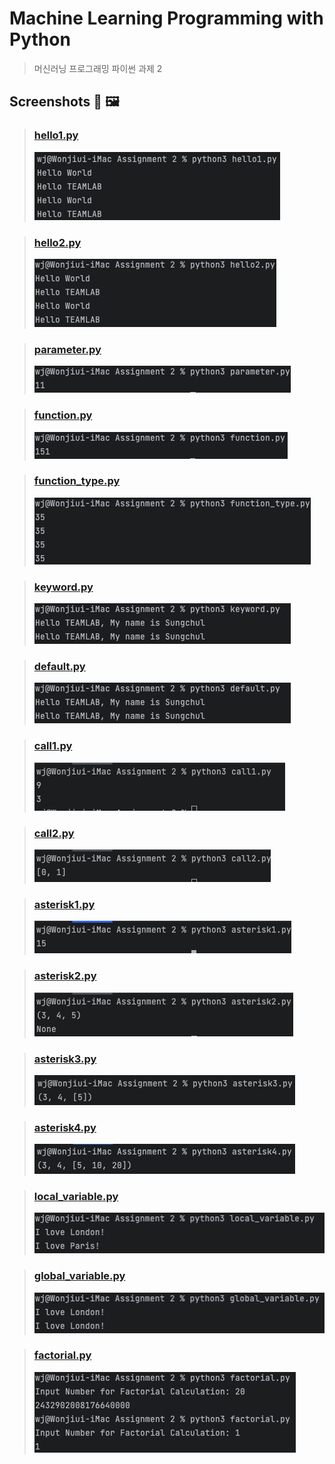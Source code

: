 Machine Learning Programming with Python
===
>머신러닝 프로그래밍 파이썬 과제 2
## Screenshots 📸 🖼

> ### [hello1.py](hello1.py)
>![](img/hello1.png)

> ### [hello2.py](hello2.py)
>![](img/hello2.png)

> ### [parameter.py](parameter.py)
>![](img/parameter.png)

> ### [function.py](function.py)
>![](img/function.png)

> ### [function_type.py](function_type.py)
>![](img/function_type.png)

> ### [keyword.py](keyword.py)
>![](img/keyword.png)

> ### [default.py](default.py)
>![](img/default.png)

> ### [call1.py](call1.py)
>![](img/call1.png)

> ### [call2.py](call2.py)
>![](img/call2.png)

> ### [asterisk1.py](asterisk1.py)
>![](img/asterisk1.png)

> ### [asterisk2.py](asterisk2.py)
>![](img/asterisk2.png)

> ### [asterisk3.py](asterisk3.py)
>![](img/asterisk3.png)

> ### [asterisk4.py](asterisk4.py)
>![](img/asterisk4.png)

> ### [local_variable.py](local_variable.py)
>![](img/local_variable.png)

> ### [global_variable.py](global_variable.py)
>![](img/global_variable.png)

> ### [factorial.py](factorial.py)
>![](img/factorial.png)